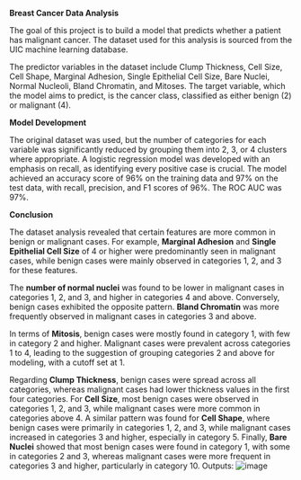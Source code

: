 
**Breast Cancer Data Analysis**

The goal of this project is to build a model that predicts whether a patient has malignant cancer. The dataset used for this analysis is sourced from the UIC machine learning database.

The predictor variables in the dataset include Clump Thickness, Cell Size, Cell Shape, Marginal Adhesion, Single Epithelial Cell Size, Bare Nuclei, Normal Nucleoli, Bland Chromatin, and Mitoses. The target variable, which the model aims to predict, is the cancer class, classified as either benign (2) or malignant (4).

**Model Development**

The original dataset was used, but the number of categories for each variable was significantly reduced by grouping them into 2, 3, or 4 clusters where appropriate. A logistic regression model was developed with an emphasis on recall, as identifying every positive case is crucial. The model achieved an accuracy score of 96% on the training data and 97% on the test data, with recall, precision, and F1 scores of 96%. The ROC AUC was 97%.

**Conclusion**

The dataset analysis revealed that certain features are more common in benign or malignant cases. For example, **Marginal Adhesion** and **Single Epithelial Cell Size** of 4 or higher were predominantly seen in malignant cases, while benign cases were mainly observed in categories 1, 2, and 3 for these features.

The **number of normal nuclei** was found to be lower in malignant cases in categories 1, 2, and 3, and higher in categories 4 and above. Conversely, benign cases exhibited the opposite pattern. **Bland Chromatin** was more frequently observed in malignant cases in categories 3 and above.

In terms of **Mitosis**, benign cases were mostly found in category 1, with few in category 2 and higher. Malignant cases were prevalent across categories 1 to 4, leading to the suggestion of grouping categories 2 and above for modeling, with a cutoff set at 1.

Regarding **Clump Thickness**, benign cases were spread across all categories, whereas malignant cases had lower thickness values in the first four categories. For **Cell Size**, most benign cases were observed in categories 1, 2, and 3, while malignant cases were more common in categories above 4. A similar pattern was found for **Cell Shape**, where benign cases were primarily in categories 1, 2, and 3, while malignant cases increased in categories 3 and higher, especially in category 5. Finally, **Bare Nuclei** showed that most benign cases were found in category 1, with some in categories 2 and 3, whereas malignant cases were more frequent in categories 3 and higher, particularly in category 10.
Outputs:
![image](https://github.com/user-attachments/assets/8aa3d7cd-c18b-4135-bdc5-ece4e708401c)

